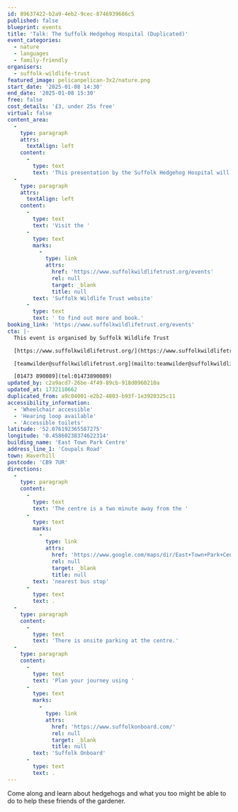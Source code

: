 ```yaml
---
id: 89637422-b2a9-4eb2-9cec-8746939686c5
published: false
blueprint: events
title: 'Talk: The Suffolk Hedgehog Hospital (Duplicated)'
event_categories:
  - nature
  - languages
  - family-friendly
organisers:
  - suffolk-wildlife-trust
featured_image: pelicanpelican-3x2/nature.png
start_date: '2025-01-08 14:30'
end_date: '2025-01-08 15:30'
free: false
cost_details: '£3, under 25s free'
virtual: false
content_area:
  -
    type: paragraph
    attrs:
      textAlign: left
    content:
      -
        type: text
        text: 'This presentation by the Suffolk Hedgehog Hospital will outline the work they do to help these beloved but increasingly scarce creatures.'
  -
    type: paragraph
    attrs:
      textAlign: left
    content:
      -
        type: text
        text: 'Visit the '
      -
        type: text
        marks:
          -
            type: link
            attrs:
              href: 'https://www.suffolkwildlifetrust.org/events'
              rel: null
              target: _blank
              title: null
        text: 'Suffolk Wildlife Trust website'
      -
        type: text
        text: ' to find out more and book.'
booking_link: 'https://www.suffolkwildlifetrust.org/events'
cta: |-
  This event is organised by Suffolk Wildlife Trust

  [https://www.suffolkwildlifetrust.org/](https://www.suffolkwildlifetrust.org/)

  [teamwilder@suffolkwildlifetrust.org](mailto:teamwilder@suffolkwildlifetrust.org)

  [01473 890089](tel:01473890089)
updated_by: c2a9acd7-26be-4f49-89cb-918d0960210a
updated_at: 1732110662
duplicated_from: a9c04001-e2b2-4803-b93f-1e3920325c11
accessibility_information:
  - 'Wheelchair accessible'
  - 'Hearing loop available'
  - 'Accessible toilets'
latitude: '52.076192365587275'
longitude: '0.45860238374622314'
building_name: 'East Town Park Centre'
address_line_1: 'Coupals Road'
town: Haverhill
postcode: 'CB9 7UR'
directions:
  -
    type: paragraph
    content:
      -
        type: text
        text: 'The centre is a two minute away from the '
      -
        type: text
        marks:
          -
            type: link
            attrs:
              href: 'https://www.google.com/maps/dir/East+Town+Park+Centre/Minerva+Close,+Haverhill+CB9+0NG/@52.0760737,0.4559953,17z/data=!4m14!4m13!1m5!1m1!1s0x47d85ee9ceafccfb:0x8b4c49f409acd5fb!2m2!1d0.4585702!2d52.0760737!1m5!1m1!1s0x47d85ec267d0a2ef:0x5ef4ec298a6bcaa0!2m2!1d0.458309!2d52.076923!3e2?entry=ttu&g_ep=EgoyMDI0MTExNy4wIKXMDSoASAFQAw%3D%3D'
              rel: null
              target: _blank
              title: null
        text: 'nearest bus stop'
      -
        type: text
        text: .
  -
    type: paragraph
    content:
      -
        type: text
        text: 'There is onsite parking at the centre.'
  -
    type: paragraph
    content:
      -
        type: text
        text: 'Plan your journey using '
      -
        type: text
        marks:
          -
            type: link
            attrs:
              href: 'https://www.suffolkonboard.com/'
              rel: null
              target: _blank
              title: null
        text: 'Suffolk Onboard'
      -
        type: text
        text: .
---
```

Come along and learn about hedgehogs and what you too might be able to do to help these friends of the gardener.